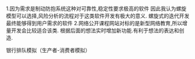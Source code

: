 1.因为需求是制动防抱系统这种对可靠性,稳定性要求极高的软件
因此我认为螺旋模型可以选择,风险分析的流程对于这类软件开发有极大的意义.
螺旋式的迭代开发最终能够得到用户需求的软件
2.网络公开课程网站对标的是新型网络教育,所以增量开发会比较适合该类.
根据后面的想法实时增加新功能.有利于想法的表达和创造.

银行排队模拟（生产者-消费者模拟）